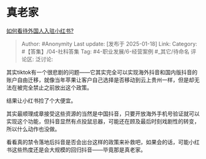 # 真老家
[如何看待外国人入驻小红书?](https://www.zhihu.com/question/9724940423/answer/81996792761)

> Author: #Anonymity
> Last update: [发布于 2025-01-18]
> Link:
> Category: #【答集】/04-社科答集 
> Tag: #4-职业发展/6-经营案例 #_其它/待命名 
> 评论区:
> 泛讨论:

其实tiktok有一个很悲剧的问题——它其实完全可以实现海外抖音和国内版抖音的账户自由迁移，就像当年苹果让客户自己选择是否移动到云上贵州一样，但是却无法在被完全禁止之前放出这个政策。

结果让小红书捡了个大便宜。

其实最顺理成章接受这些资源的当然是中国抖音，只要开放海外手机号验证就可以实现这个功能，但抖音显然有点投鼠忌器，可能还在顾及最后时刻戏剧性的转变，所以什么动作也没做。

看看真的禁令落地后抖音是否会出台这样的政策来补救吧，如果会的话，可能小红书这些热度还是会大规模的回归抖音——毕竟那是真老家。


